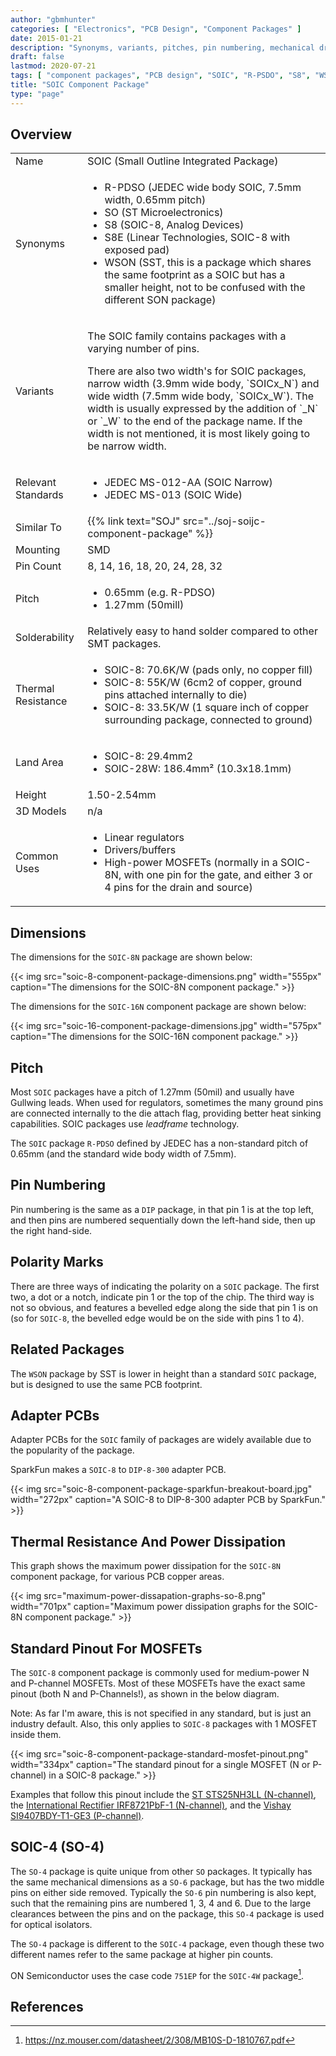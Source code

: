 ```yaml
---
author: "gbmhunter"
categories: [ "Electronics", "PCB Design", "Component Packages" ]
date: 2015-01-21
description: "Synonyms, variants, pitches, pin numbering, mechanical drawings, recommend footprints and more info about the SOIC range of component packages."
draft: false
lastmod: 2020-07-21
tags: [ "component packages", "PCB design", "SOIC", "R-PSDO", "S8", "WSON", "S8E", "SO-4", "SOIC-4", "optical isolators" ]
title: "SOIC Component Package"
type: "page"
---
```


## Overview

<table>
  <tbody>
    <tr>
      <td>Name</td>
      <td>SOIC (Small Outline Integrated Package)</td>
    </tr>
    <tr>
      <td>Synonyms</td>
      <td>
        <ul>
          <li>R-PDSO (JEDEC wide body SOIC, 7.5mm width, 0.65mm pitch)</li>
          <li>SO (ST Microelectronics)</li>
          <li>S8 (SOIC-8, Analog Devices)</li>
          <li>S8E (Linear Technologies, SOIC-8 with exposed pad)</li>
          <li>WSON (SST, this is a package which shares the same footprint as a SOIC but has a smaller height, not to be confused with the different SON package)</li>
        </ul>
      </td>
    </tr>
    <tr>
      <td>Variants</td>
      <td>
        <p>The SOIC family contains packages with a varying number of pins.</p>
        <p>There are also two width's for SOIC packages, narrow width (3.9mm wide body, `SOICx_N`) and wide width (7.5mm wide body, `SOICx_W`). The width is usually expressed by the addition of `_N` or `_W` to the end of the package name. If the width is not mentioned, it is most likely going to be narrow width.</p>
      </td>
    </tr>
    <tr>
      <td>Relevant Standards</td>
      <td>
        <ul>
          <li>JEDEC MS-012-AA (SOIC Narrow)</li>
          <li>JEDEC MS-013 (SOIC Wide)</li>
        </ul>
      </td>
    </tr>
    <tr>
      <td>Similar To</td>
      <td>{{% link text="SOJ" src="../soj-soijc-component-package" %}}</td>
    </tr>
    <tr>
      <td>Mounting</td>
      <td>SMD</td>
    </tr>
    <tr>
      <td>Pin Count</td>
      <td>8, 14, 16, 18, 20, 24, 28, 32</td>
    </tr>
    <tr>
      <td>Pitch</td>
      <td>
        <ul>
          <li>0.65mm (e.g. R-PDSO)</li>
          <li>1.27mm (50mill)</li>
        </ul>
      </td>
    </tr>
    <tr>
      <td>Solderability</td>
      <td>Relatively easy to hand solder compared to other SMT packages.</td>
    </tr>
    <tr>
      <td>Thermal Resistance</td>
      <td>
        <ul>
          <li>SOIC-8: 70.6K/W (pads only, no copper fill)</li>
          <li>SOIC-8: 55K/W (6cm2 of copper, ground pins attached internally to die)</li>
          <li>SOIC-8: 33.5K/W (1 square inch of copper surrounding package, connected to ground)</li>
        </ul>
      </td>
    </tr>
    <tr>
      <td>Land Area</td>
      <td>
        <ul>
          <li>SOIC-8: 29.4mm2</li>
          <li>SOIC-28W: 186.4mm² (10.3x18.1mm)</li>
        </ul>
      </td>
    </tr>
    <tr>
      <td>Height</td>
      <td>1.50-2.54mm</td>
    </tr>
    <tr>
      <td>3D Models</td>
      <td>n/a</td>
    </tr>
    <tr>
      <td>Common Uses</td>
      <td>
        <ul>
          <li>Linear regulators</li>
          <li>Drivers/buffers</li>
          <li>High-power MOSFETs (normally in a SOIC-8N, with one pin for the gate, and either 3 or 4 pins for the drain and source)</li>
        </ul>
      </td>
    </tr>
  </tbody>
</table>

## Dimensions

The dimensions for the `SOIC-8N` package are shown below:

{{< img src="soic-8-component-package-dimensions.png" width="555px" caption="The dimensions for the SOIC-8N component package." >}}

The dimensions for the `SOIC-16N` component package are shown below:

{{< img src="soic-16-component-package-dimensions.jpg" width="575px" caption="The dimensions for the SOIC-16N component package." >}}

## Pitch

Most `SOIC` packages have a pitch of 1.27mm (50mil) and usually have Gullwing leads. When used for regulators, sometimes the many ground pins are connected internally to the die attach flag, providing better heat sinking capabilities. SOIC packages use _leadframe_ technology.

The `SOIC` package `R-PDSO` defined by JEDEC has a non-standard pitch of 0.65mm (and the standard wide body width of 7.5mm).

## Pin Numbering

Pin numbering is the same as a `DIP` package, in that pin 1 is at the top left, and then pins are numbered sequentially down the left-hand side, then up the right hand-side.

## Polarity Marks

There are three ways of indicating the polarity on a `SOIC` package. The first two, a dot or a notch, indicate pin 1 or the top of the chip. The third way is not so obvious, and features a bevelled edge along the side that pin 1 is on (so for `SOIC-8`, the bevelled edge would be on the side with pins 1 to 4).

## Related Packages

The `WSON` package by SST is lower in height than a standard `SOIC` package, but is designed to use the same PCB footprint.

## Adapter PCBs

Adapter PCBs for the `SOIC` family of packages are widely available due to the popularity of the package.

SparkFun makes a `SOIC-8` to `DIP-8-300` adapter PCB.

{{< img src="soic-8-component-package-sparkfun-breakout-board.jpg" width="272px" caption="A SOIC-8 to DIP-8-300 adapter PCB by SparkFun." >}}

## Thermal Resistance And Power Dissipation

This graph shows the maximum power dissipation for the `SOIC-8N` component package, for various PCB copper areas.

{{< img src="maximum-power-dissapation-graphs-so-8.png" width="701px" caption="Maximum power dissipation graphs for the SOIC-8N component package." >}}

## Standard Pinout For MOSFETs

The `SOIC-8` component package is commonly used for medium-power N and P-channel MOSFETs. Most of these MOSFETs have the exact same pinout (both N and P-Channels!), as shown in the below diagram.

Note: As far I'm aware, this is not specified in any standard, but is just an industry default. Also, this only applies to `SOIC-8` packages with 1 MOSFET inside them.

{{< img src="soic-8-component-package-standard-mosfet-pinout.png" width="334px" caption="The standard pinout for a single MOSFET (N or P-channel) in a SOIC-8 package." >}}

Examples that follow this pinout include the [ST STS25NH3LL (N-channel)](https://www.sparkfun.com/datasheets/Robotics/sts25nh3ll.pdf), the [International Rectifier IRF8721PbF-1 (N-channel)](http://www.irf.com/product-info/datasheets/data/irf8721pbf-1.pdf), and the [Vishay SI9407BDY-T1-GE3 (P-channel)](http://www.vishay.com/docs/69902/si9407bd.pdf).

## SOIC-4 (SO-4)

The `SO-4` package is quite unique from other `SO` packages. It typically has the same mechanical dimensions as a `SO-6` package, but has the two middle pins on either side removed. Typically the `SO-6` pin numbering is also kept, such that the remaining pins are numbered 1, 3, 4 and 6. Due to the large clearances between the pins and on the package, this `SO-4` package is used for optical isolators.

The `SO-4` package is different to the `SOIC-4` package, even though these two different names refer to the same package at higher pin counts.

ON Semiconductor uses the case code `751EP` for the `SOIC-4W` package[^on-semiconductor-bridge-rectifier].

## References

[^on-semiconductor-bridge-rectifier]: <https://nz.mouser.com/datasheet/2/308/MB10S-D-1810767.pdf>
